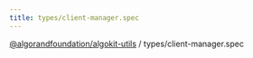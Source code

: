 ```yaml
---
title: types/client-manager.spec
---
```

[@algorandfoundation/algokit-utils](/reference/algokit-utils-ts/api/readme/) / types/client-manager.spec